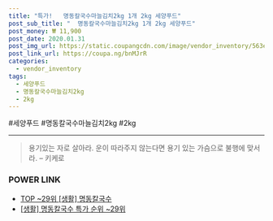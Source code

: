 ```yaml
--- 
title: "특가!   명동칼국수마늘김치2kg 1개 2kg 세양푸드" 
post_sub_title: "  명동칼국수마늘김치2kg 1개 2kg 세양푸드" 
post_money: ₩ 11,900 
post_date: 2020.01.31 
post_img_url: https://static.coupangcdn.com/image/vendor_inventory/563e/8271dd0233a02c41df10a1ab44f282982c6a4620974c6ac248e3837e5ebf.jpg 
post_link_url: https://coupa.ng/bnMJrR 
categories: 
  - vendor_inventory 
tags: 
  - 세양푸드 
  - 명동칼국수마늘김치2kg 
  - 2kg 
--- 
```

  #세양푸드 #명동칼국수마늘김치2kg #2kg 
<hr> 

> 용기있는 자로 살아라. 운이 따라주지 않는다면 용기 있는 가슴으로 불행에 맞서라. – 키케로 


### POWER LINK

* <a href="https://blog.naver.com/an0733/221791840958" target="_blank"> TOP ~29위 [생활] 명동칼국수</a>
* <a href="https://blog.naver.com/sakai111/221791840973" target="_blank"> [생활] 명동칼국수 특가 순위 ~29위</a>
